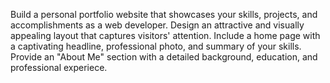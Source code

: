 
Build a personal portfolio website that showcases your skills, projects, and accomplishments as a web developer. 
Design an attractive and visually appealing layout that captures visitors' attention. Include a home page with a captivating headline,
professional photo, and summary of your skills. Provide an "About Me" section with a detailed background, education, and professional experiece.
